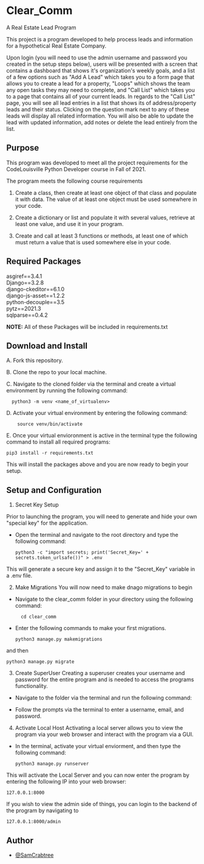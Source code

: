 
# Clear_Comm

A Real Estate Lead Program

This project is a program developed to help process leads and information for a hypothetical Real Estate Company. 

Upon login (you will need to use the admin username and password you created in the setup steps below), users will be presented with a screen that contains a dashboard that shows it's organization's weekly goals, and a list of a few options such as "Add A Lead" which takes you to a form page that allows you to create a lead for a property, "Loops" which shows the team any open tasks they may need to complete, and "Call List" which takes you to a page that contains all of your current leads. In regards to the "Call List" page, you will see all lead entries in a list that shows its of address/property leads and their status. Clicking on the question mark next to any of these leads will display all related information. You will also be able to update the lead with updated information, add notes or delete the lead entirely from the list.



## Purpose

This program was developed to meet all the project requirements for the CodeLouisville Python Developer course in Fall of 2021.

The program meets the following course requirements 

1. Create a class, then create at least one object of that class and populate it with data. The value of at least one object must be used somewhere in your code.    


2. Create a dictionary or list and populate it with several values, retrieve at least one value, and use it in your program. 


3. Create and call at least 3 functions or methods, at least one of which must return a value that is used somewhere else in your code. 

## Required Packages


asgiref==3.4.1  
Django==3.2.8  
django-ckeditor==6.1.0  
django-js-asset==1.2.2  
python-decouple==3.5  
pytz==2021.3  
sqlparse==0.4.2

**NOTE:** All of these Packages will be included in requirements.txt



## Download and Install

A. Fork this repository.

B. Clone the repo to your local machine.

C. Navigate to the cloned folder via the terminal and create a virtual environment by running the following command:

      python3 -m venv <name_of_virtualenv>

D. Activate your virtual environment by entering the following command:

        source venv/bin/activate

E. Once your virtual envioronment is active in the terminal type the following command to install all required programs:

    pip3 install -r requirements.txt

This will install the packages above and you are now ready to begin your setup. 





## Setup and Configuration

1. Secret Key Setup   

Prior to launching the program, you will need to generate and hide your own "special key" for the application.

  - Open the terminal and navigate to the root directory and type the following command: 

        python3 -c "import secrets; print('Secret_Key=' + secrets.token_urlsafe())" > .env

  This will generate a secure key and assign it to the "Secret_Key" variable in a .env file. 


2. Make Migrations
  You will now need to make dnago migrations to begin 
  - Navigate to the clear_comm folder in your directory using the following command:

          cd clear_comm

  - Enter the following commands to make your first migrations. 

        python3 manage.py makemigrations

and then 

    python3 manage.py migrate 



3. Create SuperUser 
 Creating a superuser creates your username and password for the entire program and is needed to access the programs functionality.   

  - Navigate to the folder via the terminal and run the following command: 
  
  - Follow the prompts via the terminal to enter a username, email, and password. 



4. Activate Local Host
Activating a local server allows you to view the program via your web browser and interact with the program via a GUI. 

  - In the terminal, activate your virtual enviorment, and then type the following command: 

        python3 manage.py runserver 

This will activate the Local Server and you can now enter the program by entering the following IP into your web browser: 

    127.0.0.1:8000

If you wish to view the admin side of things, you can login to the backend of the program by navigating to 

    127.0.0.1:8000/admin
## Author

- [@SamCrabtree](https://github.com/SamCrabtree)

